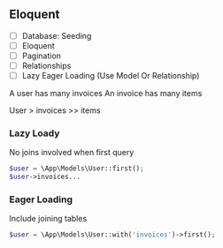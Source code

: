 ## Eloquent

- [ ] Database: Seeding
- [ ] Eloquent
- [ ] Pagination 
- [ ] Relationships
- [ ] Lazy Eager Loading (Use Model Or Relationship)

A user has many invoices
An invoice has many items

User > invoices >> items

### Lazy Loady

No joins involved when first query

```php
$user = \App\Models\User::first();
$user->invoices...
```

### Eager Loading

Include joining tables

```php
$user = \App\Models\User::with('invoices')->first();
```


